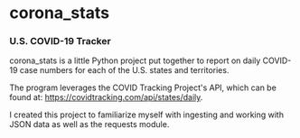 # corona_stats
### U.S. COVID-19 Tracker

corona_stats is a little Python project put together to report on daily COVID-19 case numbers for each of the U.S. states and territories.

The program leverages the COVID Tracking Project's API, which can be found at: https://covidtracking.com/api/states/daily.

I created this project to familiarize myself with ingesting and working with JSON data as well as the requests module.
